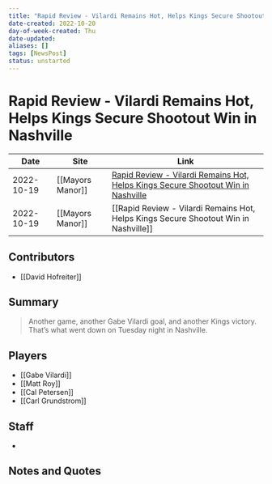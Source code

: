 ```yaml
---
title: "Rapid Review - Vilardi Remains Hot, Helps Kings Secure Shootout Win in Nashville"
date-created: 2022-10-20
day-of-week-created: Thu
date-updated: 
aliases: []
tags: [NewsPost]
status: unstarted
---
```


# Rapid Review - Vilardi Remains Hot, Helps Kings Secure Shootout Win in Nashville

| Date       | Site             | Link                                                                                                                                                                                         |
| ---------- | ---------------- | -------------------------------------------------------------------------------------------------------------------------------------------------------------------------------------------- |
| 2022-10-19 | [[Mayors Manor]] | [Rapid Review - Vilardi Remains Hot, Helps Kings Secure Shootout Win in Nashville](https://mayorsmanor.com/2022/10/rapid-review-vilardi-remains-hot-helps-kings-secure-so-win-in-nashville/) |
| 2022-10-19 | [[Mayors Manor]] | [[Rapid Review - Vilardi Remains Hot, Helps Kings Secure Shootout Win in Nashville]]                                                                                                         |


## Contributors
- [[David Hofreiter]]


## Summary
> Another game, another Gabe Vilardi goal, and another Kings victory. That’s what went down on Tuesday night in Nashville. 


## Players
- [[Gabe Vilardi]]
- [[Matt Roy]]
- [[Cal Petersen]]
- [[Carl Grundstrom]]


## Staff
- 


## Notes and Quotes
> 

